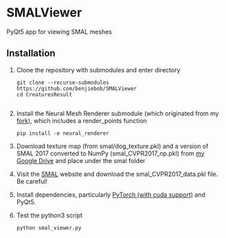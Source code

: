 # SMALViewer
PyQt5 app for viewing SMAL meshes

## Installation
1. Clone the repository with submodules and enter directory
   ```
   git clone --recurse-submodules https://github.com/benjiebob/SMALViewer
   cd CreaturesResult
    
2. Install the Neural Mesh Renderer submodule (which originated from my [fork](https://github.com/benjiebob/neural_renderer)), which includes a render_points function

   ```
   pip install -e neural_renderer

3. Download texture map (from smal/dog_texture.pkl) and a version of SMAL 2017 converted to NumPy (smal_CVPR2017_np.pkl) from [my Google Drive](https://drive.google.com/open?id=1gPwA_tl1qrKiUkveE8PTsEOEMHtTw8br) and place under the smal folder

4. Visit the [SMAL](http://smal.is.tue.mpg.de/) website and download the smal_CVPR2017_data.pkl file. Be careful!

5. Install dependencies, particularly [PyTorch (with cuda support)](https://pytorch.org/) and PyQt5.

6. Test the python3 script
   ```
   python smal_viewer.py
   ```
